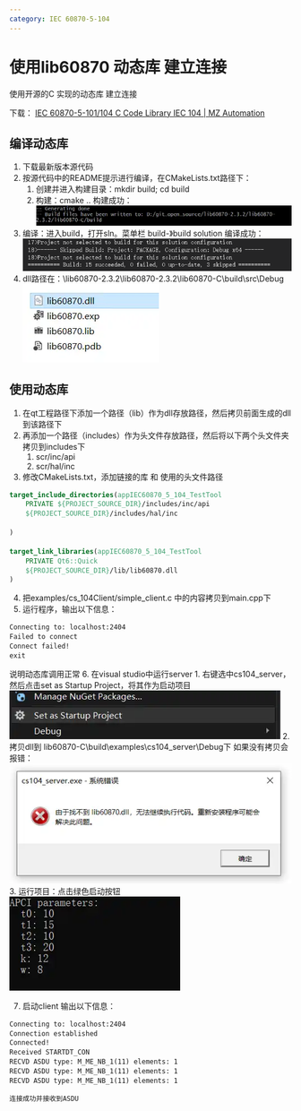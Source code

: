 ```yaml
---
category: IEC 60870-5-104
---
```



# 使用lib60870 动态库 建立连接
使用开源的C 实现的动态库 建立连接
<!-- more -->
下载：
[IEC 60870-5-101/104 C Code Library IEC 104 | MZ Automation](https://www.mz-automation.de/iec60870-5-101-iec-104-c-code-library/)


## 编译动态库
1. 下载最新版本源代码
2. 按源代码中的README提示进行编译，在CMakeLists.txt路径下：
	1. 创建并进入构建目录：mkdir build; cd build
	2. 构建：cmake ..
构建成功：
![](./attachments/使用lib60870%20动态库%20建立连接.webp)
3. 编译：进入build，打开sln。菜单栏 build-》build solution
编译成功：
![](./attachments/使用lib60870%20动态库%20建立连接-1.webp)
4. dll路径在：\lib60870-2.3.2\lib60870-2.3.2\lib60870-C\build\src\Debug\
![](./attachments/使用lib60870%20动态库%20建立连接-2.webp)

## 使用动态库
1. 在qt工程路径下添加一个路径（lib）作为dll存放路径，然后拷贝前面生成的dll到该路径下
2. 再添加一个路径（includes）作为头文件存放路径，然后将以下两个头文件夹拷贝到includes下
	1. scr/inc/api
	2. scr/hal/inc
3. 修改CMakeLists.txt，添加链接的库 和 使用的头文件路径
``` cmake title="CMakeLists.txt"
target_include_directories(appIEC60870_5_104_TestTool
    PRIVATE ${PROJECT_SOURCE_DIR}/includes/inc/api
    ${PROJECT_SOURCE_DIR}/includes/hal/inc

)

target_link_libraries(appIEC60870_5_104_TestTool
    PRIVATE Qt6::Quick
    ${PROJECT_SOURCE_DIR}/lib/lib60870.dll
)
```
4. 把examples/cs_104Client/simple_client.c 中的内容拷贝到main.cpp下
5. 运行程序，输出以下信息：
``` txt
Connecting to: localhost:2404
Failed to connect
Connect failed!
exit
```
说明动态库调用正常
6. 在visual studio中运行server
	1. 右键选中cs104_server，然后点击set as Startup Project，将其作为启动项目
	![](./attachments/使用lib60870%20动态库%20建立连接-3.webp)
	2. 拷贝dll到  lib60870-C\build\examples\cs104_server\Debug下
		如果没有拷贝会报错：
	![|389x166](./attachments/使用lib60870%20动态库%20建立连接-5.webp)
	3. 运行项目：点击绿色启动按钮
![](./attachments/使用lib60870%20动态库%20建立连接-4.webp)


7. 启动client
输出以下信息：
``` txt
Connecting to: localhost:2404
Connection established
Connected!
Received STARTDT_CON
RECVD ASDU type: M_ME_NB_1(11) elements: 1
RECVD ASDU type: M_ME_NB_1(11) elements: 1
RECVD ASDU type: M_ME_NB_1(11) elements: 1
```
	连接成功并接收到ASDU
